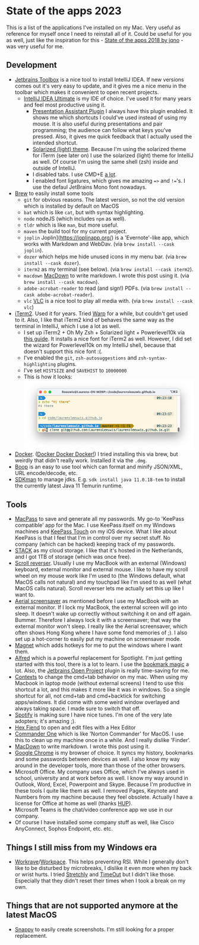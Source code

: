 # State of the apps 2023

This is a list of the applications I've installed on my Mac. Very useful as reference for myself once I need to reinstall all of it. Could be useful for you as well, just like the inspiration for this - [State of the apps 2018 by jqno](https://jqno.nl/post/2018/10/07/state-of-the-apps/) - was very useful for me.

## Development

- [Jetbrains Toolbox](https://www.jetbrains.com/toolbox/) is a nice tool to install IntelliJ IDEA. If new versions comes out it's very easy to update, and it gives me a nice menu in the toolbar which makes it convenient to open recent projects.
	- [IntelliJ IDEA Ultimate](https://www.jetbrains.com/idea) is my IDE of choice. I've used it for many years and feel most productive using it.
	    - [Presentation Assistant Plugin](https://plugins.jetbrains.com/plugin/7345-presentation-assistant) I always have this plugin enabled. It shows me which shortcuts I could've used instead of using my mouse. It is also useful during presentations and pair programming; the audience can follow what keys you've pressed. Also, it gives me quick feedback that I actually used the intended shortcut.
	    - [Solarized (light) theme](https://plugins.jetbrains.com/plugin/12784-solarized-themes). Because I'm using the solarized theme for iTerm (see later on) I use the solarized (light) theme for IntelliJ as well. Of course I'm using the same shell (zsh) inside and outside of IntelliJ.
 	    - I disabled tabs. I use CMD+E [a lot](https://twitter.com/LaurensLeeuwis/status/701779865813524480).
 	    - I enabled font ligatures, which gives me amazing `=>` and `!=`'s. I use the defaul JetBrains Mono font nowadays.
- [Brew](https://brew.sh/) to easily install some tools
	- `git` for obvious reasons. The latest version, so not the old version which is installed by default on MacOS
	- `bat` which is like `cat`, but with syntax highlighting.
	- `node` nodeJS (which includes `npm` as well).
	- `tldr` which is like `man`, but more useful.
	- `maven` the build tool for my current project.
	- `joplin` Joplin](https://joplinapp.org/) is a 'Evernote'-like app, which works with Markdown and WebDav. (via `brew install --cask joplin`).
	- `dozer` which helps me hide unused icons in my menu bar. (via `brew install --cask dozer`).
	- `iterm2` as my terminal (see below).  (via `brew install --cask iterm2`).
	- `macdown` [MacDown](https://macdown.uranusjr.com/) to write markdown. I wrote this post using it.  (via `brew install --cask macdown`).
	- `adobe-acrobat-reader` to read (and sign!) PDFs.  (via `brew install --cask adobe-acrobat-reader`).
	- `vlc` [VLC](https://www.videolan.org/) is a nice tool to play all media with. (via `brew install --cask vlc`)
- [iTerm2](https://www.iterm2.com/). Used it for years. Tried [Warp](https://www.warp.dev/) for a while, but couldn't get used to it. Also, I like that iTerm2 kind of behaves the same way as the terminal in IntelliJ, which I use a lot as well.
	- I set up iTerm2 + Oh My Zsh + Solarized light + Powerlevel10k via [this guide](https://gist.github.com/kevin-smets/8568070). It installs a nice font for iTerm2 as well. However, I did set the wizard for Powerlevel10k on my IntelliJ shell, because that doesn't support this nice font :(.
	- I've enabled the `git`, `zsh-autosuggestions` and `zsh-syntax-highlighting` plugins.
	- I've set `HISTSIZE` and `SAVEHIST` to `10000000`
	- This is how it looks: ![iTerm looks](./iTerm.png)
- [Docker](https://hub.docker.com/editions/community/docker-ce-desktop-mac). ([Docker Docker Docker!](https://youtu.be/5JMK8vaGxyI?list=PLpQuPreMkT6ArrW7WOI5PhQhBMQNGfPXr&t=95)) I tried installing this via brew, but weirdly that didn't really work. Installed it via the `.dmg`.
- [Boop](https://boop.okat.best/) is an easy to use tool which can format and minify JSON/XML, URL encode/decode, etc.
- [SDKman](https://sdkman.io/) to manage jdks. E.g. `sdk install java 11.0.18-tem` to install the currently latest Java 11 Temurin runtime.


## Tools

- [MacPass](https://macpassapp.org/) to save and generate all my passwords. My go-to 'KeePass compatible' app for the Mac. I use KeePass itself on my Windows machines and [KeePass Touch](https://itunes.apple.com/nl/app/keepass-touch/id966759076) on my iOS device. What I like about KeePass is that I feel that I'm in control over my secret stuff. No company (which can be hacked) keeping track of my passwords.
- [STACK](https://www.transip.nl/stack/) as my cloud storage. I like that it's hosted in the Netherlands, and I got 1TB of storage (which was once free).
- [Scroll reverser](https://pilotmoon.com/scrollreverser/). Usually I use my MacBook with an external (Windows) keyboard, external monitor and external mouse. I like to have my scroll wheel on my mouse work like I'm used to (the Windows default, what MacOS calls not natural) and my touchpad like I'm used to as well (what MacOS calls natural). Scroll reverser lets me actually set this up like I want to.
- [Aerial screensaver](https://github.com/JohnCoates/Aerial) as mentioned before I use my MacBook with an external monitor. If I lock my MacBook, the external screen will go into sleep. It doesn't wake up correctly without switching it on and off again. Bummer. Therefore I always lock it with a screensaver; that way the external monitor won't sleep. I really like the Aerial screensaver, which often shows Hong Kong where I have some fond memories of ;). I also set up a hot-corner to easily put my machine on screensaver mode.
- [Magnet](https://magnet.crowdcafe.com) which adds hotkeys for me to put the windows where I want them. 
- [Alfred](https://www.alfredapp.com/) which is a powerful replacement for Spotlight. I'm just getting started with this tool, there is a lot to learn. I use the [bookmark magic](https://medium.com/@jhkuperus/bookmark-magic-with-alfred-personal-productivity-45d952dad438) a lot. Also, the [Jetbrains Open Project](https://github.com/bchatard/alfred-jetbrains#readme) plugin is really time-saving for me.
- [Contexts](https://contexts.co/) to change the cmd+tab behavior on my mac. When using my Macbook in laptop mode (without external screens) I tend to use this shortcut a lot, and this makes it more like it was in windows. So a single shortcut for all, not cmd+tab and cmd+backtick for switching apps/windows. It did come with some weird window overlayed and always taking space. I made sure to switch that off.
- [Spotify](https://www.spotify.com/us/download/mac/) is making sure I have nice tunes. I'm one of the very late adopters; it's amazing ;).
- [Hex Fiend](https://hexfiend.com/) to open and edit files with a Hex Editor
- [Commander One](https://apps.apple.com/nl/app/commander-one-file-manager/id1035236694) which is like 'Norton Commander' for MacOS. I use this to clean up my machine once in a while. And I really dislike 'Finder'.
- [MacDown](https://macdown.uranusjr.com/) to write markdown. I wrote this post using it.
- [Google Chrome](https://www.google.com/chrome/) is my browser of choice. It syncs my history, bookmarks and some passwords between devices as well. I also know my way around in the developer tools, more than those of the other browsers.
- Microsoft Office. My company uses Office, which I've always used in school, university and at work before as well. I know my way around in Outlook, Word, Excel, Powerpoint and Skype. Because I'm productive in these tools I quite like them as well. I removed Pages, Keynote and Numbers from my machine because they feel obsolete. Actually I have a license for Office at home as well (thanks [HUP](https://www.microsofthup.com)).
- Microsoft Teams is the chat/video conference app we use in our company.
- Of course I have installed some company stuff as well, like Cisco AnyConnect, Sophos Endpoint, etc. etc.


## Things I still miss from my Windows era

- [Workrave](http://www.workrave.org/)/[Workpace](http://www.workpace.com/workpace/about/what-is-workpace/). This helps preventing RSI. While I generally don't like to be disturbed by microbreaks, I dislike it even more when my back or wrist hurts. I tried [Stretchly](https://hovancik.net/stretchly/) and [TimeOut](https://www.dejal.com/timeout/) but I didn't like those. Especially that they didn't reset their times when I took a break on my own.

## Things that are not supported anymore at the latest MacOS

- [Snappy](https://apps.apple.com/us/app/snappy-snapshots-the-smart-way/id512617038) to easily create screenshots. I'm still looking for a proper replacement.

